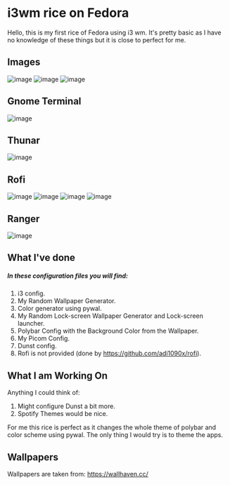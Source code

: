 # i3wm rice on Fedora

Hello, this is my first rice of Fedora using i3 wm. It's pretty basic as I have no knowledge of these things but it is close to perfect for me.

## Images

![image](assets/Keanu.png)
![image](assets/RandomDesktop.png)
![image](assets/AnaDe.png)

## Gnome Terminal
![image](assets/Terminals.png)

## Thunar
![image](assets/Thunar.png)

## Rofi
![image](assets/Rofi1.png)
![image](assets/Rofi2.png)
![image](assets/Rofi3.png)
![image](assets/Rofi4.png)

## Ranger
![image](assets/Ranger.png)

## What I've done

##### In these configuration files you will find:
 1. i3 config.
 2. My Random Wallpaper Generator.
 3. Color generator using pywal.
 4. My Random Lock-screen Wallpaper Generator and Lock-screen launcher.
 5. Polybar Config with the Background Color from the Wallpaper.
 6. My Picom Config.
 7. Dunst config.
 8. Rofi is not provided (done by https://github.com/adi1090x/rofi).

## What I am Working On
Anything I could think of:
 1. Might configure Dunst a bit more.
 2. Spotify Themes would be nice.
 

For me this rice is perfect as it changes the whole theme of polybar and color scheme using pywal. The only thing I would try is to theme the apps.

## Wallpapers
Wallpapers are taken from: https://wallhaven.cc/

